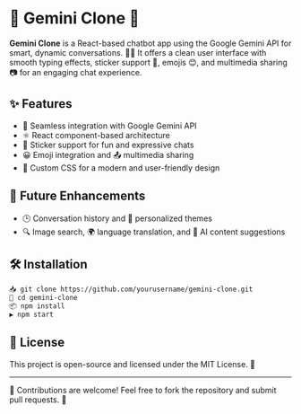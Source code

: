 # 🌟 Gemini Clone 🤖

**Gemini Clone** is a React-based chatbot app using the Google Gemini API for smart, dynamic conversations. 🧠💬 It offers a clean user interface with smooth typing effects, sticker support 🎨, emojis 😊, and multimedia sharing 📷 for an engaging chat experience.

## ✨ Features
- 🚀 Seamless integration with Google Gemini API
- ⚛️ React component-based architecture
- 🎉 Sticker support for fun and expressive chats
- 😀 Emoji integration and 📤 multimedia sharing
- 🎨 Custom CSS for a modern and user-friendly design

## 🔮 Future Enhancements
- 🕒 Conversation history and 🎨 personalized themes
- 🔍 Image search, 🌍 language translation, and 🤖 AI content suggestions

## 🛠️ Installation
```bash
📥 git clone https://github.com/yourusername/gemini-clone.git
📂 cd gemini-clone
📦 npm install
▶️ npm start
```

## 📝 License
This project is open-source and licensed under the MIT License. 📄

---

🤝 Contributions are welcome! Feel free to fork the repository and submit pull requests. 🚀
